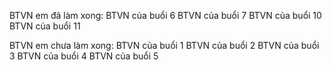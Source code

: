 BTVN em đã làm xong: 
    BTVN của buổi 6
    BTVN của buổi 7
    BTVN của buổi 10
    BTVN của buổi 11

BTVN em chưa làm xong: 
    BTVN của buổi 1
    BTVN của buổi 2
    BTVN của buổi 3
    BTVN của buổi 4
    BTVN của buổi 5